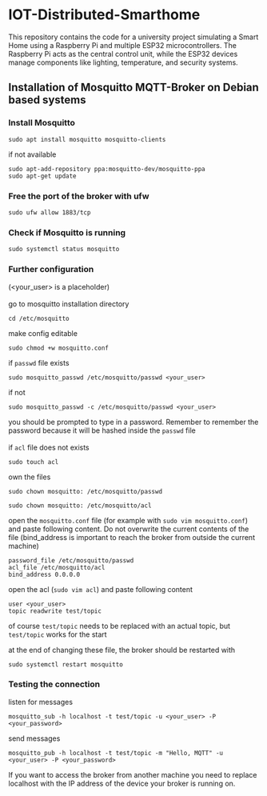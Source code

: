 # IOT-Distributed-Smarthome
This repository contains the code for a university project simulating a Smart Home using a Raspberry Pi and multiple ESP32 microcontrollers. The Raspberry Pi acts as the central control unit, while the ESP32 devices manage components like lighting, temperature, and security systems.

## Installation of Mosquitto MQTT-Broker on Debian based systems

### Install Mosquitto
```
sudo apt install mosquitto mosquitto-clients
```

if not available
```
sudo apt-add-repository ppa:mosquitto-dev/mosquitto-ppa
sudo apt-get update
```
### Free the port of the broker with ufw
```
sudo ufw allow 1883/tcp
```
### Check if Mosquitto is running
```
sudo systemctl status mosquitto
```
### Further configuration
(<your_user> is a placeholder)
<br><br>
go to mosquitto installation directory
```
cd /etc/mosquitto
```
make config editable
```
sudo chmod +w mosquitto.conf
```
if ```passwd``` file exists
```
sudo mosquitto_passwd /etc/mosquitto/passwd <your_user>
```
if not 
```
sudo mosquitto_passwd -c /etc/mosquitto/passwd <your_user>
```
you should be prompted to type in a password. Remember to remember the password
because it will be hashed inside the ```passwd``` file
<br><br>
if ```acl``` file does not exists
```
sudo touch acl
```
own the files
```
sudo chown mosquitto: /etc/mosquitto/passwd

sudo chown mosquitto: /etc/mosquitto/acl
```
open the ```mosquitto.conf``` file (for example with ```sudo vim mosquitto.conf```) and paste following content. Do not overwrite the current contents of the file (bind_address is important to reach the broker from outside the current machine)
```
password_file /etc/mosquitto/passwd
acl_file /etc/mosquitto/acl
bind_address 0.0.0.0
```
open the acl (```sudo vim acl```) and paste following content
```
user <your_user>
topic readwrite test/topic
```
of course ```test/topic``` needs to be replaced with an actual topic, but ```test/topic``` works for the start

at the end of changing these file, the broker should be restarted with
```
sudo systemctl restart mosquitto
```

### Testing the connection
listen for messages
```
mosquitto_sub -h localhost -t test/topic -u <your_user> -P <your_password>
```
send messages
```
mosquitto_pub -h localhost -t test/topic -m "Hello, MQTT" -u <your_user> -P <your_password>
```
If you want to access the broker from another machine you need to replace localhost with the IP address of the device your broker is running on.